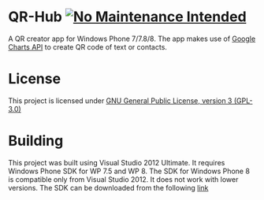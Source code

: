 QR-Hub [![No Maintenance Intended](http://unmaintained.tech/badge.svg)](http://unmaintained.tech/)
======

A QR creator app for Windows Phone 7/7.8/8. The app makes use of [Google Charts API](https://developers.google.com/chart/) to create QR code of text or contacts.

License 
========

This project is licensed under [GNU General Public License, version 3 (GPL-3.0)](http://www.gnu.org/licenses/gpl-3.0.txt)

Building
========
This project was built using Visual Studio 2012 Ultimate. It requires Windows Phone SDK for WP 7.5 and WP 8. The SDK for Windows Phone 8 is compatible only from Visual Studio 2012. It does not work with lower versions. The SDK can be downloaded from the following [link](http://developer.windowsphone.com/en-us/downloadsdk)
